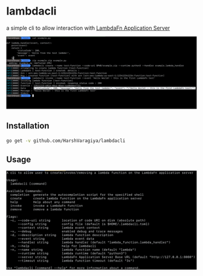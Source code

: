 # lambdacli
a simple cli to allow interaction with [LambdaFn Application Server](https://github.com/HarshVaragiya/LambdaFn)

![lambdacli in action](assets/img.png)

## Installation
```bash
go get -v github.com/HarshVaragiya/lambdacli
```
## Usage
![lambdacli](assets/lambdacli.png)